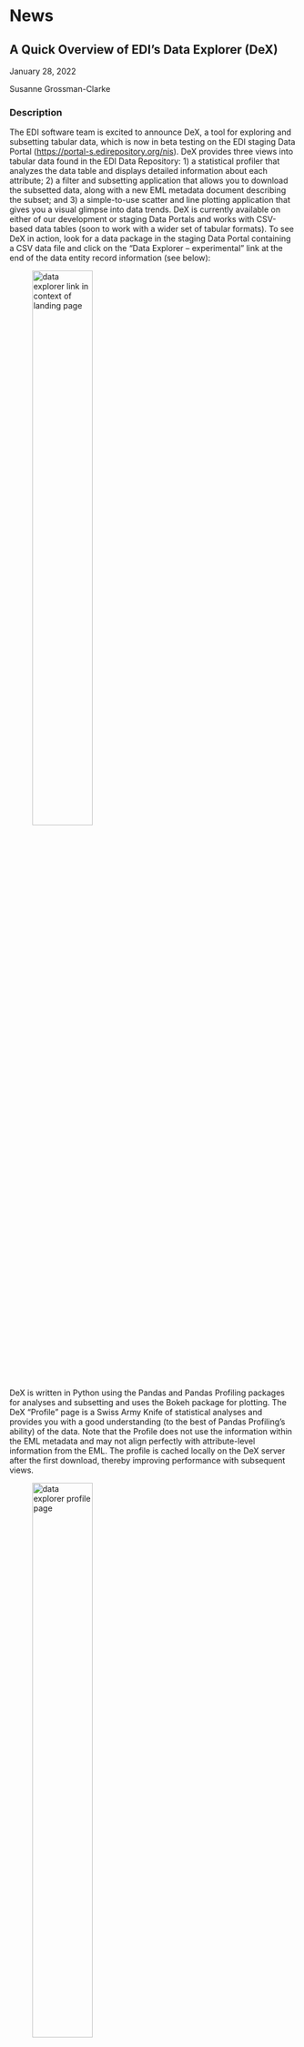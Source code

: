 # News

## A Quick Overview of EDI’s Data Explorer (DeX)

January 28, 2022

Susanne Grossman-Clarke

### Description

The EDI software team is excited to announce DeX, a tool for exploring and subsetting tabular data, which is now in beta testing on the EDI staging Data Portal (https://portal-s.edirepository.org/nis). DeX provides three views into tabular data found in the EDI Data Repository: 1) a statistical profiler that analyzes the data table and displays detailed information about each attribute; 2) a filter and subsetting application that allows you to download the subsetted data, along with a new EML metadata document describing the subset; and 3) a simple-to-use scatter and line plotting application that gives you a visual glimpse into data trends. DeX is currently available on either of our development or staging Data Portals and works with CSV-based data tables (soon to work with a wider set of tabular formats). To see DeX in action, look for a data package in the staging Data Portal containing a CSV data file and click on the “Data Explorer – experimental” link at the end of the data entity record information (see below):

<figure class="figure_news">
    <img src="https://lh6.googleusercontent.com/vVDVudLxWGLF6nvq-wyBDDqPF4GkdmJ8RtYFqgmptw_ZuIu9YBMofn_dhwMwgyiQdhSdw8JqdcqOnif6rYJ56Uve31doM-2GN5YcLFIhqP4TjMWC6UOW8hgWu3rQ4FmFG7dK6-dB" alt="data explorer link in context of landing page" width="50%">
</figure>

DeX is written in Python using the Pandas and Pandas Profiling packages for analyses and subsetting and uses the Bokeh package for plotting. The DeX “Profile” page is a Swiss Army Knife of statistical analyses and provides you with a good understanding (to the best of Pandas Profiling’s ability) of the data. Note that the Profile does not use the information within the EML metadata and may not align perfectly with attribute-level information from the EML. The profile is cached locally on the DeX server after the first download, thereby improving performance with subsequent views.

<figure class="figure_news">
    <img src="https://lh6.googleusercontent.com/idu6Ju3Ea_8aKcuPmhxKMwERcQ2akEmd2A7NAroOwo2NMnsFELYPUJ7mCjmcJo6RH1v0vA-z6r5nvVronPkIg8aXt8LNu5ueYZkROzPXtuUkzIxi84QIbLX-cGuKlx6PEVqP-Dmh" alt="data explorer profile page" width="50%">
</figure>

The DeX Subset page allows you to filter and subset on various modes, including a tabular query operation that uses the NumExpr query language for fine-level filtering. In this case, filtering uses attribute-level information from the EML metadata. For this reason, it may show unexpected results if the EML and data table do not match perfectly (what a great way to check your pre-publication data package table when viewing proofs through the staging Data Portal). Other modes are “Filter by time period,” “Filter by row index,” and “Filter by category.” The subset operation allows you to combine the result from all filter modes into a single modified data table that you can download to your local computer. The downloaded zip file contains the new data table, a new EML metadata document describing the data table, and a JSON file containing the filter criteria used to create the data table.

<figure class="figure_news">
    <img src="https://lh4.googleusercontent.com/J38tcEJTAGj7TMV9JVigW06J5IJgFj5kvX_aVwmkeDJKi65hkneeRiJxS_Ijx2UlFFpfrgvKAs3Rdg3VEfacKxmoi9m0ejL-kenkNPgFV9R4y_hWMNf0fpj85hAYFQrf3vUyyBiG" alt="data explorer filter by query page" width="50%">
</figure>

The DeX Plot page is a simple X/Y plotting application that provides you with a good perspective of trends within the data. You may select a single independent variable (including datetime values) along with one or more dependent variables. Large data tables (those greater than 10,000 records) are subsampled to provide better viewing performance. The dynamic plots let you zoom in/out or move around within the plot viewport. You may also save the plot to your local computer as a PNG image.

<figure class="figure_news">
    <img src="https://lh4.googleusercontent.com/PRAzhBxWaY0_nOn0IAI3lSE5kBu1OMdUYWSWQUFjHt1ID87ooW1x6aAzhHqqH_bCOLMRbJVnk8fGMWq5xo75I3m05vahw4eiw850AQQWD7139_v3B6zWeFAW5ADdxMzfVVW9_kXi" alt="data explorer XY plot" width="50%">
</figure>

As the hyperlink text states, DeX is still experimental and may not respond as you expect. We are asking for feedback and reports of any issues with it. And please let us know if you have any exciting use case scenarios in which you can apply DeX.

<!-- News, Resources, Technical -->
